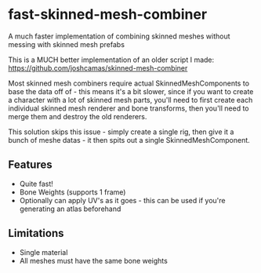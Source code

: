 # fast-skinned-mesh-combiner
A much faster implementation of combining skinned meshes without messing with skinned mesh prefabs

This is a MUCH better implementation of an older script I made: https://github.com/joshcamas/skinned-mesh-combiner

Most skinned mesh combiners require actual SkinnedMeshComponents to base the data off of - this means it's a bit slower, since if you want to create a character with a lot of skinned mesh parts, you'll need to first create each individual skinned mesh renderer and bone transforms, then you'll need to merge them and destroy the old renderers.

This solution skips this issue - simply create a single rig, then give it a bunch of meshe datas - it then spits out a single SkinnedMeshComponent.

## Features ##
- Quite fast!
- Bone Weights (supports 1 frame)
- Optionally can apply UV's as it goes - this can be used if you're generating an atlas beforehand

## Limitations ##
- Single material
- All meshes must have the same bone weights
